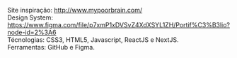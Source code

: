 Site inspiração: http://www.mypoorbrain.com/<br>
Design System: https://www.figma.com/file/p7xmP1xDVSvZ4XdXSYL1ZH/Portif%C3%B3lio?node-id=2%3A6<br>
Técnologias: CSS3, HTML5, Javascript, ReactJS e NextJS.<br>
Ferramentas: GitHub e Figma.
